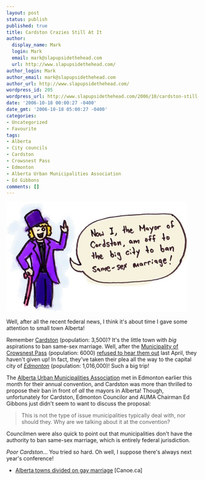 ```yaml
---
layout: post
status: publish
published: true
title: Cardston Crazies Still At It
author:
  display_name: Mark
  login: Mark
  email: mark@slapupsidethehead.com
  url: http://www.slapupsidethehead.com/
author_login: Mark
author_email: mark@slapupsidethehead.com
author_url: http://www.slapupsidethehead.com/
wordpress_id: 205
wordpress_url: http://www.slapupsidethehead.com/2006/10/cardston-still-at-it/
date: '2006-10-18 00:00:27 -0400'
date_gmt: '2006-10-18 05:00:27 -0400'
categories:
- Uncategorized
- Favourite
tags:
- Alberta
- City councils
- Cardston
- Crowsnest Pass
- Edmonton
- Alberta Urban Municipalities Association
- Ed Gibbons
comments: []
---
```

![Mayor of Cardston](/wp-content/media/2006/10/cardston_mayor.jpg)

Well, after all the recent federal news, I think it's about time I gave some attention to small town Alberta!

Remember [Cardston](http://www.town.cardston.ab.ca/ "The little town that couldn't") (population: 3,500)? It's the little town with _big_ aspirations to ban same-sex marriage. Well, after the [Municipality of Crowsnest Pass](http://www.town.crowsnestpass.ab.ca/ "Bigger municipality, more sense") (population: 6000) [refused to hear them out](http://www.slapupsidethehead.com/2006/04/cardston-crazies-propose-ban/ "A powerful blow to their cause...") last April, they haven't given up! In fact, they've taken their plea all the way to the capital city of _[Edmonton](http://www.edmonton.ca/ "Where I was born, incidentally!")_ (population: 1,016,000)! Such a big trip!

The [Alberta Urban Municipalities Association](http://www.munilink.net/ "OMG! All the Mayors!") met in Edmonton earlier this month for their annual convention, and Cardston was more than thrilled to propose their ban in front of _all_ the mayors in Alberta! Though, unfortunately for Cardston, Edmonton Councilor and AUMA Chairman Ed Gibbons just didn't seem to want to discuss the proposal:

> This is not the type of issue municipalities typically deal with, nor should they. Why are we talking about it at the convention?

Councilmen were also quick to point out that municipalities don't have the authority to ban same-sex marriage, which is entirely federal jurisdiction.

_Poor Cardston_... You tried _so_ hard. Oh well, I suppose there's always next year's conference!

- [Alberta towns divided on gay marriage](http://cnews.canoe.ca/CNEWS/Law/2006/10/04/1949923-sun.html) [Canoe.ca]
